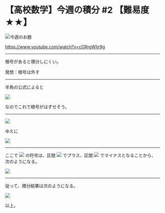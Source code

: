 # 【高校数学】今週の積分 #2 【難易度★★】

![今週のお題](https://latex.codecogs.com/gif.latex?I=\int_0^{2\pi}\sqrt{1&plus;\cos&space;x}dx)

https://www.youtube.com/watch?v=cORrgWIjr9g

----
根号があると積分しにくい。

発想：根号は外す

----

半角の公式によると

![](https://latex.codecogs.com/gif.latex?\cos^2\theta=\frac{1}{2}(1&plus;\cos\frac{\theta}{2}))

なのでこれで根号がはずせそう。

----

![](https://latex.codecogs.com/gif.latex?\sqrt{2\cos^2&space;x}=\sqrt{2\cos^2\frac{x}{2}}=\sqrt{2}\left|\cos\frac{x}{2}\right|) 

ゆえに

![](https://latex.codecogs.com/gif.latex?I=\int_0^{2\pi}\sqrt{2}\left|\cos\frac{x}{2}\right|dx) 


----
ここで ![](https://latex.codecogs.com/gif.latex?\left|\cos\frac{x}{2}\right|) の符号は、区間 ![](https://latex.codecogs.com/gif.latex?[0,\pi]) でプラス、区間 ![](https://latex.codecogs.com/gif.latex?[\pi,2\pi]) でマイナスとなることから、次のようになる。


![](https://latex.codecogs.com/gif.latex?I=\sqrt{2}\int_0^{2\pi}\left|\cos\frac{x}{2}\right|dx=\sqrt{2}\int_0^{\pi}\cos\frac{x}{2}dx-\sqrt{2}\int_\pi^{2\pi}\cos\frac{x}{2}dx) 

-----

従って、積分結果は次のようになる。

![](https://latex.codecogs.com/gif.latex?I=2\sqrt{2}\left[\sin\frac{x}{2}\right]_0^{\pi}-2\sqrt{2}\left[\sin\frac{x}{2}\right]_\pi^{2\pi}=2\sqrt{2}-(-2\sqrt{2})=4\sqrt{2})


以上。